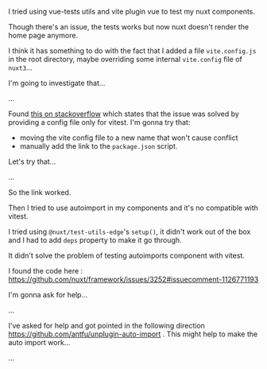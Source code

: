I tried using vue-tests utils and vite plugin vue to test my nuxt components.

Though there's an issue, the tests works but now nuxt doesn't render the home page anymore.

I think it has something to do with the fact that I added a file `vite.config.js` in the root directory, maybe overriding some internal `vite.config` file of `nuxt3`...

I'm going to investigate that...

...

Found [this on stackoverflow](https://stackoverflow.com/questions/72493908/how-to-write-unit-test-for-components-with-vitest-in-nuxt-3) which states that the issue was solved by providing a config file only for vitest. I'm gonna try that:
- moving the vite config file to a new name that won't cause conflict
- manually add the link to the `package.json` script.

Let's try that...

...

So the link worked.

Then I tried to use autoimport in my components and it's no compatible with vitest.

I tried using `@nuxt/test-utils-edge`'s `setup()`, it didn't work out of the box and I had to add `deps` property to make it go through.

It didn't solve the problem of testing autoimports component with vitest.

I found the code here : https://github.com/nuxt/framework/issues/3252#issuecomment-1126771193

I'm gonna ask for help...

...

I've asked for help and got pointed in the following direction https://github.com/antfu/unplugin-auto-import .
This might help to make the auto import work...

...
